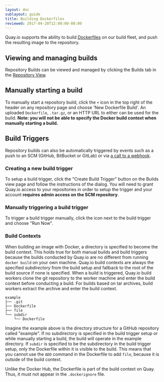 ```yaml
---
layout: doc
sublayout: guide
title: Building Dockerfiles
reviewed: 2017-04-28T12:00:00-08:00
---
```


Quay.io supports the ability to build [Dockerfiles](http://docs.docker.com/reference/builder/) on our build fleet, and push the resulting image to the repository.

## Viewing and managing builds

Repository Builds can be viewed and managed by clicking the <span class="tab-reference"><i class="tab-icon fa fa-tasks"></i>Builds</span> tab in the [Repository View](/guides/repo-view.html).

## Manually starting a build

To manually start a repository build, click the `+` icon in the top right of the header on any repository page and choose 'New Dockerfile Build'. An uploaded `Dockerfile`, `.tar.gz`, or an HTTP URL to either can be used for the build. 
**Note: you will not be able to specify the Docker build context when manually starting a build.**

## Build Triggers

Repository builds can also be automatically triggered by events such as a push to an SCM (GitHub, BitBucket or GitLab) or via [a call to a webhook](/guides/custom-trigger.html).

### Creating a new build trigger

To setup a build trigger, click the "Create Build Trigger" button on the Builds view page and follow the instructions of the dialog. You will need to grant Quay.io access to your repositories in order to setup the trigger and your account **requires admin access on the SCM repository**.


### Manually triggering a build trigger

To trigger a build trigger manually, click the <i class="fa fa-gear"></i> icon next to the build trigger and choose "Run Now".

### Build Contexts

When building an image with Docker, a directory is specified to become the build context.
This holds true for both manual builds and build triggers because the builds conducted by Quay.io are no different from running `docker build` on your own machine.
Quay.io build contexts are always the specified _subdirectory_ from the build setup and fallback to the root of the build source if none is specified.
When a build is triggered, Quay.io build workers clone the git repository to the worker machine and enter the build context before conducting a build.
For builds based on tar archives, build workers extract the archive and enter the build context.

```
example
├── .git
├── Dockerfile
├── file
└── subdir
    └── Dockerfile
```

Imagine the example above is the directory structure for a GitHub repository called "example".
If no subdirectory is specified in the build trigger setup or while manually starting a build, the build will operate in the example directory.
If `subdir` is specified to be the subdirectory in the build trigger setup, only the Dockerfile within it is visible to the build.
This means that you cannot use the `ADD` command in the Dockerfile to add `file`, because it is outside of the build context.

Unlike the Docker Hub, the Dockerfile is part of the build context on Quay. Thus, it must not appear in the `.dockerignore` file.
